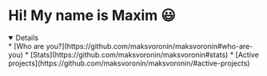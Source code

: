 # Hi! My name is Maxim 😃

<details open>
* [Who are you?](https://github.com/maksvoronin/maksvoronin#who-are-you)
* [Stats](https://github.com/maksvoronin/maksvoronin#stats)
* [Active projects](https://github.com/maksvoronin/maksvoronin/#active-projects)
</details>

